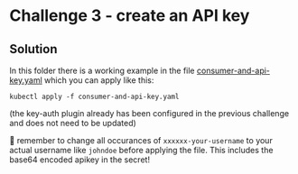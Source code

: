 # Challenge 3 - create an API key

## Solution

In this folder there is a working example in the file [consumer-and-api-key.yaml](./consumer-and-api-key.yaml) which you can apply like this:

```shell
kubectl apply -f consumer-and-api-key.yaml
```

(the key-auth plugin already has been configured in the previous challenge and does not need to be updated)

🚨 remember to change all occurances of `xxxxxx-your-username` to your actual username like `johndoe` before applying the file. This includes the base64 encoded apikey in the secret!
